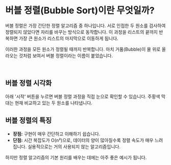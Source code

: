 # 버블 정렬(Bubble Sort)이란 무엇일까?

버블 정렬은 가장 간단한 정렬 알고리즘 중 하나입니다. 서로 인접한 두 원소를 검사하여 정렬되지 않았다면 자리를 바꾸는 방식으로 동작합니다. 이 과정을 리스트의 끝까지 반복하면 가장 큰 원소가 리스트의 마지막으로 이동하게 됩니다.

이러한 과정을 모든 원소가 정렬될 때까지 반복합니다. 마치 거품(Bubble)이 물 위로 올라오는 것처럼 보여서 버블 정렬이라는 이름이 붙었습니다.

<br>

## 버블 정렬 시각화

아래 '시작' 버튼을 누르면 버블 정렬 과정을 직접 눈으로 확인할 수 있습니다. 주황색 막대는 현재 비교하고 있는 두 원소를 나타냅니다.

<div id="bubble-sort-visualization"></div>

## 버블 정렬의 특징

- **장점:** 구현이 매우 간단하고 이해하기 쉽습니다.
- **단점:** 시간 복잡도가 O(n²)으로, 데이터의 양이 많아질수록 정렬 속도가 매우 느려집니다. 실용적으로는 거의 사용되지 않는 알고리즘입니다.

하지만 정렬 알고리즘의 기본 원리를 배우는 데에는 아주 좋은 예시가 됩니다.